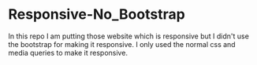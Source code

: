 # Responsive-No_Bootstrap
In this repo I am putting those website which is responsive but I didn't use the bootstrap for making it responsive. I only used the normal css and media queries to make it responsive. 
